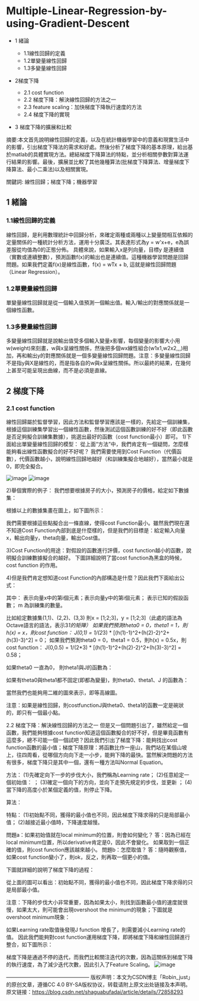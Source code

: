 # Multiple-Linear-Regression-by-using-Gradient-Descent
- 1 緒論

  - 1.1線性回歸的定義
  - 1.2單變量線性回歸
  - 1.3多變量線性回歸

- 2梯度下降
  - 2.1 cost function
  - 2.2 梯度下降：解決線性回歸的方法之一
  - 2.3 feature scaling：加快梯度下降執行速度的方法
  - 2.4 梯度下降的實現

- 3 梯度下降的擴展和比較

摘要:本文首先說明線性回歸的定義，以及在統計機器學習中的意義和現實生活中的影響，引出梯度下降法的需求和好處。然後分析了梯度下降的基本原理，給出基於matlab的具體實現方法。總結梯度下降算法的特點，並分析相關參數對算法運行結果的影響。最後，擴展並比較了其他幾種算法(批梯度下降算法、增量梯度下降算法、最小二乘法)以及相關實現。

關鍵詞: 線性回歸；梯度下降；機器學習

## 1 緒論
### 1.1線性回歸的定義
線性回歸，是利用數理統計中回歸分析，來確定兩種或兩種以上變量間相互依賴的定量關係的一種統計分析方法，運用十分廣泛。其表達形式為y = w'x+e，e為誤差服從均值為0的正態分佈。
具體來說，如果輸入x是列向量，目標y 是連續值（實數或連續整數），預測函數f(x)的輸出也是連續值。這種機器學習問題是回歸問題。如果我們定義f(x)是線性函數，f(x) = wTx + b, 這就是線性回歸問題（Linear Regression）。

### 1.2單變量線性回歸
單變量線性回歸就是從一個輸入值預測一個輸出值。輸入/輸出的對應關係就是一個線性函數。

### 1.3多變量線性回歸
多變量線性回歸就是說輸出值受多個輸入變量x影響，每個變量的影響大小用w(weight)來刻畫，w與x呈線性關係，然後把多個wx線性組合(w1x1,w2x2,,,)相加，再和輸出y的對應關係就是一個多變量線性回歸問題。注意：多變量線性回歸不是指y與X是線性的，而是指各自的w與x呈線性關係。所以最終的結果，在幾何上甚至可能呈現出曲線，而不是必須是直線。

## 2 梯度下降
### 2.1 cost function
線性回歸屬於監督學習，因此方法和監督學習應該是一樣的，先給定一個訓練集，根據這個訓練集學習出一個線性函數，然後測試這個函數訓練的好不好（即此函數是否足夠擬合訓練集數據），挑選出最好的函數（cost function最小）即可。
1)下面給出單變量線性回歸的模型：
從上面“方法”中，我們肯定有一個疑問，怎麼樣能夠看出線性函數擬合的好不好呢？
我們需要使用到Cost Function（代價函數），代價函數越小，說明線性回歸地越好（和訓練集擬合地越好），當然最小就是0，即完全擬合。

![image](https://user-images.githubusercontent.com/97221948/149253700-3a19abdb-c972-4ba7-8679-fb1c55790ae0.png)
![image](https://user-images.githubusercontent.com/97221948/149253757-ac01d02b-ddb1-4fe5-899b-e86950f9d1cb.png)

2)舉個實際的例子：
我們想要根據房子的大小，預測房子的價格，給定如下數據集：

根據以上的數據集畫在圖上，如下圖所示：

我們需要根據這些點擬合出一條直線，使得cost Function最小。雖然我們現在還不知道Cost Function內部到底是什麼樣的，但是我們的目標是：給定輸入向量x，輸出向量y，theta向量，輸出Cost值。

3)Cost Function的用途：對假設的函數進行評價，cost function越小的函數，說明擬合訓練數據擬合的越好。
下圖詳細說明了當cost function為黑盒的時候，cost function 的作用。


4)但是我們肯定想知道cost Function的內部構造是什麼？因此我們下面給出公式：


其中：
表示向量x中的第i個元素；表示向量y中的第i個元素；
表示已知的假設函數； m 為訓練集的數量。

比如給定數據集(1,1)、(2,2)、(3,3)
則x = [1;2;3]，y = [1;2;3]（此處的語法為Octave語言的語法，表示3*1的矩陣）
如果我們預測theta0 = 0，theta1 = 1，則h(x) = x，則cost function：
J(0,1) = 1/(2*3) * [(h(1)-1)^2+(h(2)-2)^2+(h(3)-3)^2] = 0；
如果我們預測theta0 = 0，theta1 = 0.5，則h(x) = 0.5x，則cost function：
J(0,0.5) = 1/(2*3) * [(h(1)-1)^2+(h(2)-2)^2+(h(3)-3)^2] = 0.58；

如果theta0 一直為0， 則theta1與J的函數為：


如果有theta0與theta1都不固定(即都為變量)，則theta0、theta1、J 的函數為：

當然我們也能夠用二維的圖來表示，即等高線圖。


注意：如果是線性回歸，則costfunctionJ與theta0、theta1的函數一定是碗狀的，即只有一個最小點。

2.2 梯度下降：解決線性回歸的方法之一
但是又一個問題引出了，雖然給定一個函數，我們能夠根據cost function知道這個函數擬合的好不好，但是畢竟函數有這麼多，總不可能一個一個試吧？因此我們引出了梯度下降：能夠找出cost function函數的最小值；梯度下降原理：將函數比作一座山，我們站在某個山坡上，往四周看，從哪個方向向下走一小步，能夠下降的最快。當然解決問題的方法有很多，梯度下降只是其中一個，還有一種方法叫Normal Equation。

方法：
(1)先確定向下一步的步伐大小，我們稱為Learning rate；
(2)任意給定一個初始值： ；
(3)確定一個向下的方向，並向下走預先規定的步伐，並更新 ；
(4)當下降的高度小於某個定義的值，則停止下降。

算法：

特點：
(1)初始點不同，獲得的最小值也不同，因此梯度下降求得的只是局部最小值；
(2)越接近最小值時，下降速度越慢。

問題a：如果初始值就在local minimum的位置，則會如何變化？
答：因為已經在local minimum位置，所以derivative肯定是0，因此不會變化。
如果取到一個正確的值，則cost function應該越來越小。
問題b：怎麼取值？
答：隨時觀察值，如果cost function變小了，則ok，反之，則再取一個更小的值。

下圖就詳細的說明了梯度下降的過程：

從上面的圖可以看出：初始點不同，獲得的最小值也不同，因此梯度下降求得的只是局部最小值。

注意：下降的步伐大小非常重要，因為如果太小，則找到函數最小值的速度就很慢，如果太大，則可能會出現overshoot the minimum的現象；下圖就是overshoot minimum現象：

如果Learning rate取值後發現J function 增長了，則需要減小Learning rate的值。
因此我們能夠對cost function運用梯度下降，即將梯度下降和線性回歸進行整合，如下圖所示：

梯度下降是通過不停的迭代，而我們比較關注迭代的次數，因為這關係到梯度下降的執行速度，為了減少迭代次數，因此引入了Feature Scaling。
![image](https://user-images.githubusercontent.com/97221948/149253828-32a1449b-4c62-436c-bbbe-01c6c3b0b743.png)


————————————————
版权声明：本文为CSDN博主「Robin_just」的原创文章，遵循CC 4.0 BY-SA版权协议，转载请附上原文出处链接及本声明。
原文链接：https://blog.csdn.net/shaguabufadai/article/details/72858293
